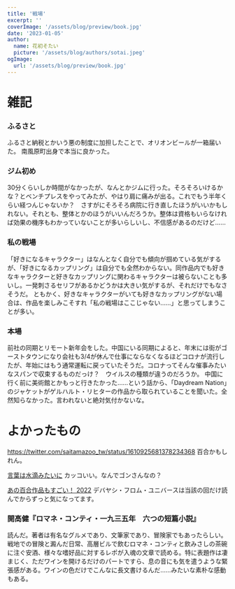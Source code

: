 ```yaml
---
title: '戦場'
excerpt: ''
coverImage: '/assets/blog/preview/book.jpg'
date: '2023-01-05'
author:
  name: 花初そたい
  picture: '/assets/blog/authors/sotai.jpeg'
ogImage:
  url: '/assets/blog/preview/book.jpg'
---
```

# 雑記
### ふるさと
ふるさと納税とかいう悪の制度に加担したことで、オリオンビールが一箱届いた。
南風原町出身で本当に良かった。

### ジム初め
30分くらいしか時間がなかったが、なんとかジムに行った。そろそろいけるかな？とベンチプレスをやってみたが、やはり肩に痛みが出る。これでもう半年くらい経つんじゃないか？　さすがにそろそろ病院に行き直したほうがいいかもしれない。それとも、整体とかのほうがいいんだろうか。整体は資格もいらなければ効果の機序もわかっていないことが多いらしいし、不信感があるのだけど……

### 私の戦場
「好きになるキャラクター」はなんとなく自分でも傾向が掴めている気がするが、「好きになるカップリング」は自分でも全然わからない。同作品内でも好きなキャラクターと好きなカップリングに関わるキャラクターは被らないことも多いし。一発刺さるセリフがあるかどうかは大きい気がするが、それだけでもなさそうだ。
ともかく、好きなキャラクターがいても好きなカップリングがない場合は、作品を楽しみこそすれ「私の戦場はここじゃない……」と思ってしまうことが多い。

### 本場
前社の同期とリモート新年会をした。中国にいる同期によると、年末には街がゴーストタウンになり会社も3/4が休んで仕事にならなくなるほどコロナが流行したが、年始にはもう通常運転に戻っていたそうだ。コロナってそんな催事みたいなスパンで収束するものだっけ？　ウイルスの種類が違うのだろうか。
中国に行く前に美術館とかもっと行きたかった……という話から、「Daydream Nation」のジャケットがゲルハルト・リヒターの作品から取られていることを聞いた。全然知らなかった。言われないと絶対気付かないな。

# よかったもの
https://twitter.com/saitamazoo_tw/status/1610925681378234368
百合かもしれん。

[言葉は水滴みたいに](https://shonenjumpplus.com/episode/316190247015292221)
カッコいい。なんでゴンさんなの？

[あの百合作品もすごい！ 2022](https://note.com/n_ltm/n/ndafbea0b961a)
デバヤシ・フロム・ユニバースは当該の回だけ読んでからずっと気になってます。




### 開高健『ロマネ・コンティ・一九三五年　六つの短篇小説』
読んだ。著者は有名なグルメであり、文筆家であり、冒険家でもあったらしい。戦地での冒険と澱んだ日常、高層ビルで飲むロマネ・コンティと飲みさしの茶碗に注ぐ安酒、様々な嗜好品に対するレポが入魂の文章で読める。特に表題作は凄まじく、ただワインを開けるだけのパートですら、息の音にも気を遣うような緊張感がある。ワインの色だけでこんなに長文書けるんだ……みたいな素朴な感動もある。